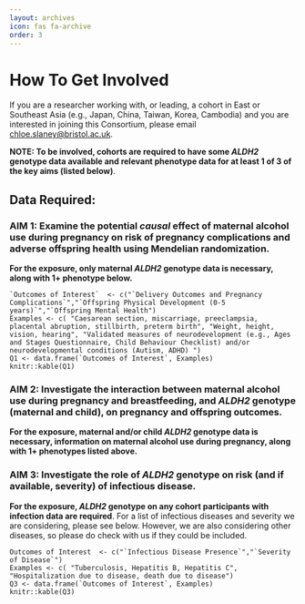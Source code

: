 ```yaml
---
layout: archives
icon: fas fa-archive
order: 3
---
```


# How To Get Involved
If you are a researcher working with, or leading, a cohort in East or Southeast Asia (e.g., Japan, China, Taiwan, Korea, Cambodia) and you are interested in joining this Consortium, please email chloe.slaney@bristol.ac.uk. 

**NOTE: To be involved, cohorts are required to have some *ALDH2* genotype data available and relevant phenotype data for at least 1 of 3 of the key aims (listed below)**. 

## Data Required:
### AIM 1: Examine the potential *causal* effect of maternal alcohol use during pregnancy on risk of pregnancy complications and adverse offspring health using Mendelian randomization. 

**For the exposure, only maternal *ALDH2* genotype data is necessary, along with 1+ phenotype below.** 

```{r echo = FALSE, results = TRUE}
`Outcomes of Interest`  <- c("`Delivery Outcomes and Pregnancy Complications`","`Offspring Physical Development (0-5 years)`","`Offspring Mental Health")
Examples <- c( "Caesarean section, miscarriage, preeclampsia, placental abruption, stillbirth, preterm birth", "Weight, height, vision, hearing", "Validated measures of neurodevelopment (e.g., Ages and Stages Questionnaire, Child Behaviour Checklist) and/or neurodevelopmental conditions (Autism, ADHD) ")
Q1 <- data.frame(`Outcomes of Interest`, Examples)
knitr::kable(Q1)
```

### AIM 2: Investigate the interaction between maternal alcohol use during pregnancy and breastfeeding, and *ALDH2* genotype (maternal and child), on pregnancy and offspring outcomes. 

**For the exposure, maternal and/or child *ALDH2* genotype data is necessary, information on maternal alcohol use during pregnancy, along with 1+ phenotypes listed above.** 

### AIM 3: Investigate the role of *ALDH2* genotype on risk (and if available, severity) of infectious disease. 

**For the exposure, *ALDH2* genotype on any cohort participants with infection data are required**. For a list of infectious diseases and severity we are considering, please see below. However, we are also considering other diseases, so please do check with us if they could be included.

```{r echo = FALSE, results = TRUE}
Outcomes of Interest  <- c("`Infectious Disease Presence`","`Severity of Disease`")
Examples <- c( "Tuberculosis, Hepatitis B, Hepatitis C", "Hospitalization due to disease, death due to disease")
Q3 <- data.frame(`Outcomes of Interest`, Examples)
knitr::kable(Q3)
```

